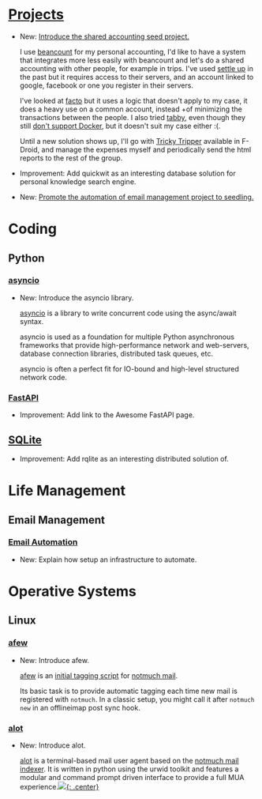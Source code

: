 # [Projects](projects.md)

* New: [Introduce the shared accounting seed project.](projects.md#shared-accounting)

    I use [beancount](beancount.md) for my personal accounting, I'd like to have
    a system that integrates more less easily with beancount and let's do a shared
    accounting with other people, for example in trips. I've used [settle
    up](https://settleup.io/) in the past but it requires access to their servers,
    and an account linked to google, facebook or one you register in their servers.
    
    I've looked at [facto](https://github.com/nymanjens/facto) but it uses a logic
    that doesn't apply to my case, it does a heavy use on a common account, instead
    +of minimizing the transactions between the people. I also tried
    [tabby](https://github.com/bertvandepoel/tabby#installation), even though they
    still [don't support Docker](https://github.com/bertvandepoel/tabby/issues/13),
    but it doesn't suit my case either :(.
    
    Until a new solution shows up, I'll go with [Tricky
    Tripper](https://github.com/koelleChristian/trickytripper) available in F-Droid,
    and manage the expenses myself and periodically send the html reports to the
    rest of the group.

* Improvement: Add quickwit as an interesting database solution for personal knowledge search engine.
* New: [Promote the automation of email management project to seedling.](projects.md#automate-email-management)

# Coding

## Python

### [asyncio](asyncio.md)

* New: Introduce the asyncio library.

    [asyncio](https://docs.python.org/3/library/asyncio.html) is a library to write
    concurrent code using the async/await syntax.
    
    asyncio is used as a foundation for multiple Python asynchronous frameworks that
    provide high-performance network and web-servers, database connection libraries,
    distributed task queues, etc.
    
    asyncio is often a perfect fit for IO-bound and high-level structured network
    code.

### [FastAPI](fastapi.md)

* Improvement: Add link to the Awesome FastAPI page.

## [SQLite](sqlite.md)

* Improvement: Add rqlite as an interesting distributed solution of.

# Life Management

## Email Management

### [Email Automation](email_automation.md)

* New: Explain how setup an infrastructure to automate.

# Operative Systems

## Linux

### [afew](afew.md)

* New: Introduce afew.

    [afew](https://github.com/afewmail/afew) is an [initial tagging
    script](http://notmuchmail.org/initial_tagging/) for [notmuch
    mail](notmuch.md).
    
    Its basic task is to provide automatic tagging each time new mail is registered
    with `notmuch`. In a classic setup, you might call it after `notmuch new` in an
    offlineimap post sync hook.

### [alot](alot.md)

* New: Introduce alot.

    [alot](https://github.com/pazz/alot) is a terminal-based mail user agent based
    on the [notmuch mail indexer](notmuch.md). It is written in python using the
    urwid toolkit and features a modular and command prompt driven interface to
    provide a full MUA experience.[![](not-by-ai.svg){: .center}](https://notbyai.fyi)
